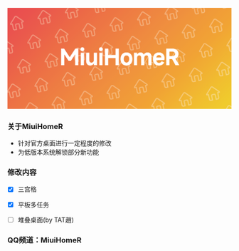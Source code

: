 ![logo](https://github.com/MiuiHomeR/miuihomer.github.io/blob/main/header.png#pic_center)

### 关于MiuiHomeR
- 针对官方桌面进行一定程度的修改
- 为低版本系统解锁部分新功能

### 修改内容
 - [x] 三宫格
 - [x] 平板多任务
 - [ ] 堆叠桌面(by TAT趙)


### QQ频道：MiuiHomeR
